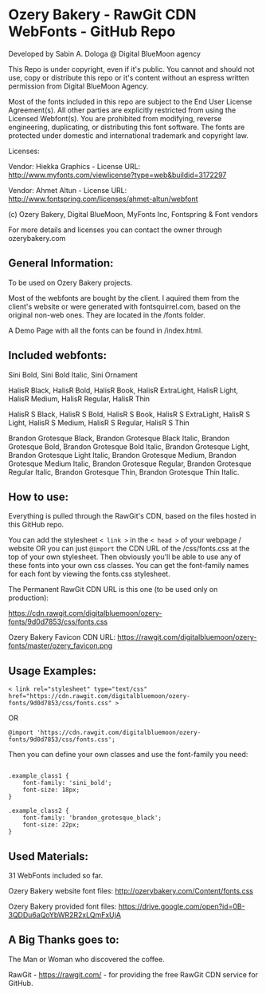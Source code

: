 # Ozery Bakery - RawGit CDN WebFonts - GitHub Repo

Developed by Sabin A. Dologa @ Digital BlueMoon agency

This Repo is under copyright, even if it's public. You cannot and should not use, copy or distribute this repo or it's content without an espress written permission from Digital BlueMoon Agency.

Most of the fonts included in this repo are subject to the End User License Agreement(s).
All other parties are explicitly restricted from using the Licensed Webfont(s).
You are prohibited from modifying, reverse engineering, duplicating, or distributing this font software.
The fonts are protected under domestic and international trademark and copyright law.

Licenses:

Vendor: Hiekka Graphics - License URL: http://www.myfonts.com/viewlicense?type=web&buildid=3172297

Vendor: Ahmet Altun - License URL: http://www.fontspring.com/licenses/ahmet-altun/webfont

(c) Ozery Bakery, Digital BlueMoon, MyFonts Inc, Fontspring & Font vendors

For more details and licenses you can contact the owner through ozerybakery.com

General Information:
-

To be used on Ozery Bakery projects.

Most of the webfonts are bought by the client. I aquired them from the client's website or were generated with fontsquirrel.com, based on the original non-web ones. They are located in the /fonts folder.

A Demo Page with all the fonts can be found in /index.html.

Included webfonts:
-

Sini Bold, Sini Bold Italic, Sini Ornament

HalisR Black, HalisR Bold, HalisR Book, HalisR ExtraLight, HalisR Light, HalisR Medium, HalisR Regular, HalisR Thin

HalisR S Black, HalisR S Bold, HalisR S Book, HalisR S ExtraLight, HalisR S Light, HalisR S Medium, HalisR S Regular, HalisR S Thin

Brandon Grotesque Black, Brandon Grotesque Black Italic, Brandon Grotesque Bold, Brandon Grotesque Bold Italic, Brandon Grotesque Light, Brandon Grotesque Light Italic, Brandon Grotesque Medium, Brandon Grotesque Medium Italic, Brandon Grotesque Regular, Brandon Grotesque Regular Italic, Brandon Grotesque Thin, Brandon Grotesque Thin Italic.

How to use:
-

Everything is pulled through the RawGit's CDN, based on the files hosted in this GitHub repo.

You can add the stylesheet <code>< link ></code> in the <code>< head ></code> of your webpage / website OR you can just <code>@import</code> the CDN URL of the /css/fonts.css at the top of your own stylesheet. Then obviously you'll be able to use any of these fonts into your own css classes. You can get the font-family names for each font by viewing the fonts.css stylesheet.

The Permanent RawGit CDN URL is this one (to be used only on production):

https://cdn.rawgit.com/digitalbluemoon/ozery-fonts/9d0d7853/css/fonts.css

Ozery Bakery Favicon CDN URL: https://rawgit.com/digitalbluemoon/ozery-fonts/master/ozery_favicon.png

Usage Examples:
-

<pre><code>< link rel="stylesheet" type="text/css" href="https://cdn.rawgit.com/digitalbluemoon/ozery-fonts/9d0d7853/css/fonts.css" ></code></pre>

OR

<pre><code>@import 'https://cdn.rawgit.com/digitalbluemoon/ozery-fonts/9d0d7853/css/fonts.css';</code></pre>


Then you can define your own classes and use the font-family you need:

<pre><code>
.example_class1 {
	font-family: 'sini_bold';
	font-size: 18px;
}

.example_class2 {
	font-family: 'brandon_grotesque_black';
	font-size: 22px;
}
</code></pre>

Used Materials:
-

31 WebFonts included so far.

Ozery Bakery website font files: http://ozerybakery.com/Content/fonts.css

Ozery Bakery provided font files: https://drive.google.com/open?id=0B-3QDDu6aQoYbWR2R2xLQmFxUjA

A Big Thanks goes to:
-

The Man or Woman who discovered the coffee.

RawGit - https://rawgit.com/ - for providing the free RawGit CDN service for GitHub.
